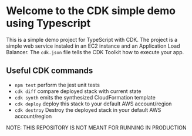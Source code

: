 # Welcome to the CDK simple demo using Typescript

This is a simple demo project for TypeScript with CDK.
The project is a simple web service instaled in an EC2 instance and an Application Load Balancer.
The `cdk.json` file tells the CDK Toolkit how to execute your app.


## Useful CDK commands

 * `npm test`    perform the jest unit tests
 * `cdk diff`        compare deployed stack with current state
 * `cdk synth`       emits the synthesized CloudFormation template
 * `cdk deploy`      deploy this stack to your default AWS account/region
 * `cdk destroy`      Destroy the deployed stack in your default AWS account/region
 

NOTE: THIS REPOSITORY IS NOT MEANT FOR RUNNING IN PRODUCTION
